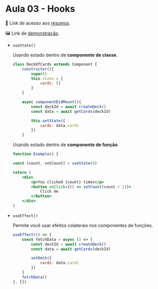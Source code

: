 # Aula 03 - Hooks 
📄 Link de acesso aos <a href="https://cord-delivery-7eb.notion.site/React-Avan-ado-0dd7bebfaf364c1f8544098923b060e5">resumos</a>. 

🖼 Link de <a href="https://splendorous-zuccutto-f119a5.netlify.app/">demonstração</a>.

- `useState()`
    
    Usando estado dentro de **componente de classe**.
    
    ```jsx
    class DeckOfCards extends Component {
        constructor(){
            super()
            this.state = {
                cards: []
            }
        }
    
        async componentDidMount(){
            const deckId = await createDeck()
            const data = await getCards(deckId)
    
            this.setState({
                cards: data.cards
            })
        }
    ```
    
    Usando estado dentro de **componente de função**.
    
    ```jsx
    function Example() {
    
    const [count, setCount] = useState(0)
    
    return (
    	<div>
    		<p>You clicked {count} times</p>
    		<button onClick={() => setCount(count + 1)}>
    			Click me
    		</button>
    	</div>
    )
    
    ```
    
- `useEffect()`
    
    Permite você usar efeitos colaterais nos componentes de funções.
    
    ```jsx
    useEffect(() => {
        const fetchData = async () => {
            const deckId = await createDeck()
            const data = await getCards(deckId)
    
            setDeck({
                cards: data.cards
            })
        }
        fetchData()
    }, [])
    ```
